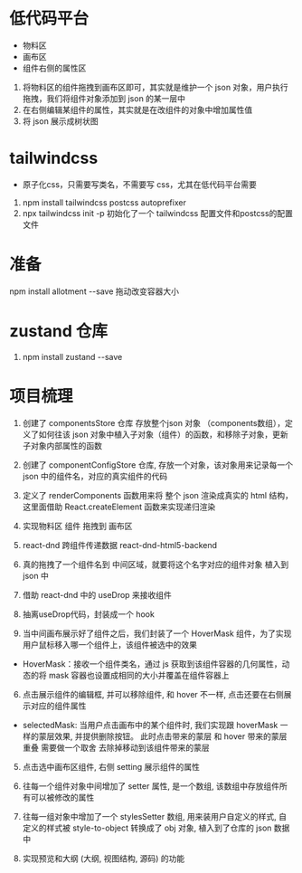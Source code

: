 # 低代码平台
- 物料区
- 画布区
- 组件右侧的属性区

1. 将物料区的组件拖拽到画布区即可，其实就是维护一个 json 对象，用户执行拖拽，我们将组件对象添加到 json 的某一层中
2. 在右侧编辑某组件的属性，其实就是在改组件的对象中增加属性值
3. 将 json 展示成树状图


# tailwindcss
- 原子化css，只需要写类名，不需要写 css，尤其在低代码平台需要
1. npm install tailwindcss postcss autoprefixer
2. npx tailwindcss init -p  初始化了一个 tailwindcss 配置文件和postcss的配置文件


# 准备
npm install allotment --save  拖动改变容器大小

# zustand 仓库
1. npm install zustand --save


# 项目梳理
1. 创建了 componentsStore 仓库 存放整个json 对象 （components数组），定义了如何往该 json 对象中植入子对象（组件）的函数，和移除子对象，更新子对象内部属性的函数

2. 创建了 componentConfigStore 仓库, 存放一个对象，该对象用来记录每一个 json 中的组件名，对应的真实组件的代码

3. 定义了 renderComponents 函数用来将 整个 json 渲染成真实的 html 结构，这里面借助
React.createElement 函数来实现递归渲染

4. 实现物料区 组件 拖拽到 画布区 
  1. react-dnd  跨组件传递数据
  react-dnd-html5-backend 

  2. 真的拖拽了一个组件名到 中间区域，就要将这个名字对应的组件对象 植入到 json 中

  3. 借助 react-dnd 中的 useDrop 来接收组件

  4. 抽离useDrop代码，封装成一个 hook 

  5. 当中间画布展示好了组件之后，我们封装了一个 HoverMask 组件，为了实现用户鼠标移入哪一个组件上，该组件被选中的效果
   - HoverMask：接收一个组件类名，通过 js 获取到该组件容器的几何属性，动态的将 mask 容器也设置成相同的大小并覆盖在组件容器上
 
  6. 点击展示组件的编辑框, 并可以移除组件, 和 hover 不一样, 点击还要在右侧展示对应的组件属性
   - selectedMask: 当用户点击画布中的某个组件时, 我们实现跟 hoverMask 一样的蒙层效果, 并提供删除按钮。
   此时点击带来的蒙层 和 hover 带来的蒙层重叠 需要做一个取舍 去除掉移动到该组件带来的蒙层


5. 点击选中画布区组件, 右侧 setting 展示组件的属性
  1. 往每一个组件对象中间增加了 setter 属性, 是一个数组, 该数组中存放组件所有可以被修改的属性
  2. 往每一组对象中增加了一个 stylesSetter 数组, 用来装用户自定义的样式, 自定义的样式被 style-to-object 转换成了 obj 对象, 植入到了仓库的 json 数据中

6. 实现预览和大纲 (大纲, 视图结构, 源码) 的功能
